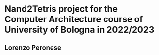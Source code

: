 # Nand2Tetris project for the Computer Architecture course of University of Bologna in 2022/2023
## Lorenzo Peronese
